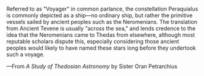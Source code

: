 Referred to as "Voyager" in common parlance, the constellation Peraquialus is commonly depicted as a ship—no ordinary ship, but rather the primitive vessels sailed by ancient peoples such as the Neromenians. The translation from Ancient Tevene is usually "across the sea," and lends credence to the idea that the Neromenians came to Thedas from elsewhere, although most reputable scholars dispute this, especially considering those ancient peoples would likely to have named these stars long before they undertook such a voyage.

—From <i> A Study of Thedosian Astronomy </i> by Sister Oran Petrarchius

